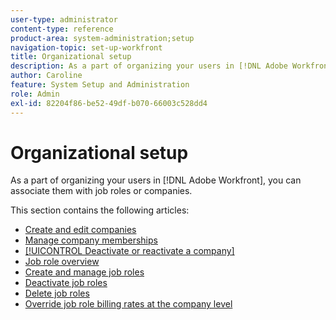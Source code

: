 ```yaml
---
user-type: administrator
content-type: reference
product-area: system-administration;setup
navigation-topic: set-up-workfront
title: Organizational setup
description: As a part of organizing your users in [!DNL Adobe Workfront], you can associate them with job roles or companies.
author: Caroline
feature: System Setup and Administration
role: Admin
exl-id: 82204f86-be52-49df-b070-66003c528dd4
---
```

# Organizational setup

As a part of organizing your users in [!DNL Adobe Workfront], you can associate them with job roles or companies.

This section contains the following articles:

* [Create and edit companies](../../../administration-and-setup/set-up-workfront/organizational-setup/create-and-edit-companies.md)
* [Manage company memberships](../../../administration-and-setup/set-up-workfront/organizational-setup/manage-company-memberships.md)
* [[!UICONTROL Deactivate or reactivate a company]](../../../administration-and-setup/set-up-workfront/organizational-setup/deactivate-a-company.md)
* [Job role overview](../../../administration-and-setup/set-up-workfront/organizational-setup/job-role-overview.md)
* [Create and manage job roles](../../../administration-and-setup/set-up-workfront/organizational-setup/create-manage-job-roles.md)
* [Deactivate job roles](../../../administration-and-setup/set-up-workfront/organizational-setup/deactivate-job-roles.md)
* [Delete job roles](../../../administration-and-setup/set-up-workfront/organizational-setup/delete-job-roles.md)
* [Override job role billing rates at the company level](../../../administration-and-setup/set-up-workfront/organizational-setup/override-job-role-billing-rates-company-level.md)

